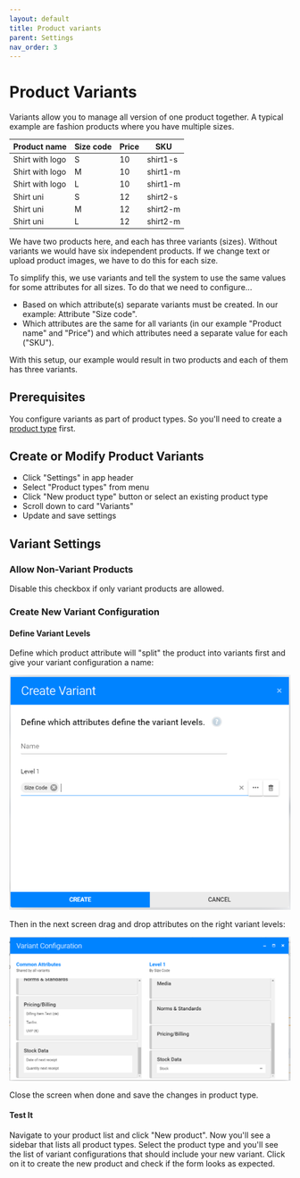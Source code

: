 ```yaml
---
layout: default
title: Product variants
parent: Settings
nav_order: 3
---
```


# Product Variants

Variants allow you to manage all version of one product together. A typical example are fashion products where you have multiple sizes.

|Product name |Size code |Price|SKU |
--- | --- | --- | ---
|Shirt with logo |S |10 |shirt1-s
|Shirt with logo |M |10 |shirt1-m
|Shirt with logo |L |10 |shirt1-m
|Shirt uni |S |12 |shirt2-s
|Shirt uni |M |12 |shirt2-m
|Shirt uni |L |12 |shirt2-m

We have two products here, and each has three variants (sizes). Without variants we would have six independent products. If we change text or upload product images, we have to do this for each size.

To simplify this, we use variants and tell the system to use the same values for some attributes for all sizes. To do that we need to configure...

* Based on which attribute(s) separate variants must be created. In our example: Attribute "Size code".
* Which attributes are the same for all variants (in our example "Product name" and "Price") and which attributes need a separate value for each ("SKU").

With this setup, our example would result in two products and each of them has three variants.

## Prerequisites
You configure variants as part of product types. So you'll need to create a [product type](./product-types.md) first.

## Create or Modify Product Variants

* Click "Settings" in app header
* Select "Product types" from menu
* Click "New product type" button or select an existing product type
* Scroll down to card "Variants"
* Update and save settings

## Variant Settings
### Allow Non-Variant Products
Disable this checkbox if only variant products are allowed.

### Create New Variant Configuration

#### Define Variant Levels
Define which product attribute will "split" the product into variants first and give your variant configuration a name:

![](images/pt-create-variant-dialog.png)

Then in the next screen drag and drop attributes on the right variant levels:

![](images/pt-variants-assign-attributes.png)

Close the screen when done and save the changes in product type.

#### Test It

Navigate to your product list and click "New product". Now you'll see a sidebar that lists all product types. Select the product type and you'll see the list of variant configurations that should include your new variant. Click on it to create the new product and check if the form looks as expected.